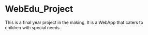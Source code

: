 # WebEdu_Project
 This is a final year project in the making. It is a WebApp that caters to children with special needs.
